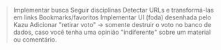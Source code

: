 > Implementar busca
> Seguir disciplinas
> Detectar URLs e transformá-las em links
> Bookmarks/favoritos
> Implementar UI (foda) desenhada pelo Kazu
> Adicionar "retirar voto" -> somente destruir o voto no banco de dados, caso você tenha uma opinião "indiferente" sobre um material ou comentário.
>